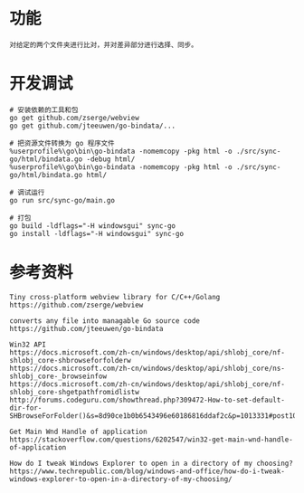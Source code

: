# 功能

	对给定的两个文件夹进行比对，并对差异部分进行选择、同步。

# 开发调试

	# 安装依赖的工具和包
	go get github.com/zserge/webview
	go get github.com/jteeuwen/go-bindata/...

	# 把资源文件转换为 go 程序文件
	%userprofile%\go\bin\go-bindata -nomemcopy -pkg html -o ./src/sync-go/html/bindata.go -debug html/
	%userprofile%\go\bin\go-bindata -nomemcopy -pkg html -o ./src/sync-go/html/bindata.go html/

	# 调试运行
	go run src/sync-go/main.go

	# 打包
	go build -ldflags="-H windowsgui" sync-go
	go install -ldflags="-H windowsgui" sync-go

# 参考资料

	Tiny cross-platform webview library for C/C++/Golang
	https://github.com/zserge/webview

	converts any file into managable Go source code
	https://github.com/jteeuwen/go-bindata

	Win32 API
	https://docs.microsoft.com/zh-cn/windows/desktop/api/shlobj_core/nf-shlobj_core-shbrowseforfolderw
	https://docs.microsoft.com/zh-cn/windows/desktop/api/shlobj_core/ns-shlobj_core-_browseinfow
	https://docs.microsoft.com/zh-cn/windows/desktop/api/shlobj_core/nf-shlobj_core-shgetpathfromidlistw
	http://forums.codeguru.com/showthread.php?309472-How-to-set-default-dir-for-SHBrowseForFolder()&s=8d90ce1b0b6543496e60186816ddaf2c&p=1013331#post1013331

	Get Main Wnd Handle of application
	https://stackoverflow.com/questions/6202547/win32-get-main-wnd-handle-of-application

	How do I tweak Windows Explorer to open in a directory of my choosing?
	https://www.techrepublic.com/blog/windows-and-office/how-do-i-tweak-windows-explorer-to-open-in-a-directory-of-my-choosing/
